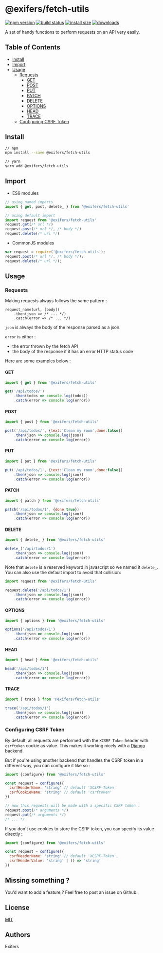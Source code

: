 # @exifers/fetch-utils
[![npm version](https://img.shields.io/npm/v/@exifers/fetch-utils.svg?style=flat-square)](https://www.npmjs.com/package/@exifers/fetch-utils)
[![build status](https://img.shields.io/circleci/build/github/Exifers/fetch-utils)](https://circleci.com/gh/Exifers/fetch-utils)
[![install size](https://badgen.net/packagephobia/install/@exifers/fetch-utils)](https://packagephobia.now.sh/result?p=@exifers/fetch-utils)
[![downloads](https://img.shields.io/npm/dm/@exifers/fetch-utils.svg?style=flat-square)](https://npm-stat.com/charts.html?package=@exifers/fetch-utils)


A set of handy functions to perform requests on an API very easily.  

## Table of Contents
- [Install](#install)
- [Import](#import)
- [Usage](#usage)
    - [Requests](#requests)
        - [GET](#get)
        - [POST](#post)
        - [PUT](#put)
        - [PATCH](#patch)
        - [DELETE](#delete)
        - [OPTIONS](#options)
        - [HEAD](#head)
        - [TRACE](#trace)
    - [Configuring CSRF Token](#configuring-csrf-token)


## Install
```bash
// npm
npm install --save @exifers/fetch-utils

// yarn
yarn add @exifers/fetch-utils
```

## Import
- ES6 modules
```javascript
// using named imports
import { get, post, delete_ } from '@exifers/fetch-utils'

// using default import
import request from '@exifers/fetch-utils'
request.get(/* url */)
request.post(/* url */, /* body */)
request.delete(/* url */)
```
- CommonJS modules
```javascript
var request = require('@exifers/fetch-utils');
request.post(/* url */, /* body */);
request.delete(/* url */);
```

## Usage
### Requests
Making requests always follows the same pattern :
```
request_name(url, [body])
    .then(json => /* ... */)
    .catch(error => /* ... */)    
```
```json``` is always the body of the response parsed as a json.

```error``` is either :
- the error thrown by the fetch API
- the body of the response if it has an error HTTP status code

Here are some examples below :
#### GET
```javascript
import { get } from '@exifers/fetch-utils'

get('/api/todos/')
    .then(todos => console.log(todos))
    .catch(error => console.log(error))
```
#### POST
```javascript
import { post } from '@exifers/fetch-utils'

post('/api/todos/', {text:'Clean my room',done:false})
    .then(json => console.log(json))
    .catch(error => console.log(error))
```
#### PUT
```javascript
import { put } from '@exifers/fetch-utils'

put('/api/todos/1', {text:'Clean my room',done:false})
    .then(json => console.log(json))
    .catch(error => console.log(error))
```
#### PATCH
```javascript
import { patch } from '@exifers/fetch-utils'

patch('/api/todos/1', {done:true})
    .then(json => console.log(json))
    .catch(error => console.log(error))
```
#### DELETE
```javascript
import { delete_ } from '@exifers/fetch-utils'

delete_('/api/todos/1')
    .then(json => console.log(json))
    .catch(error => console.log(error))
```
Note that ```delete``` is a reserved keyword in javascript so we named it ```delete_```. You can also use the default import to avoid that collision:
```javascript
import request from '@exifers/fetch-utils'

request.delete('/api/todos/1')
    .then(json => console.log(json))
    .catch(error => console.log(error))
```

#### OPTIONS
```javascript
import { options } from '@exifers/fetch-utils'

options('/api/todos/1')
    .then(json => console.log(json))
    .catch(error => console.log(error))
```
#### HEAD
```javascript
import { head } from '@exifers/fetch-utils'

head('/api/todos/1')
    .then(json => console.log(json))
    .catch(error => console.log(error))
```
#### TRACE
```javascript
import { trace } from '@exifers/fetch-utils'

trace('/api/todos/1')
    .then(json => console.log(json))
    .catch(error => console.log(error))
```

### Configuring CSRF Token
By default, all requests are performed with the ```XCSRF-Token``` header with ```csrftoken``` cookie as value. This makes it working nicely with a [Django](https://www.djangoproject.com) backend.

But if you're using another backend that handles the CSRF token in a different way, you can configure it like so :
```javascript
import {configure} from '@exifers/fetch-utils'

const request = configure({
  csrfHeaderName: 'string' // default 'XCSRF-Token'
  csrfCookieName: 'string' // default 'csrftoken'
})

// now this requests will be made with a specific CSRF token :
request.post(/* arguments */)
request.put(/* arguments */)
/* ... */
```
If you don't use cookies to store the CSRF token, you can specify its value directly :
```javascript
import {configure} from '@exifers/fetch-utils'

const request = configure({
  csrfHeaderName: 'string' // default 'XCSRF-Token',
  csrfHeaderValue: 'string' | () => 'string'
})
```

## Missing something ?
You'd want to add a feature ? Feel free to post an issue on Github.

## License
[MIT](https://couto.mit-license.org/)

## Authors
Exifers
